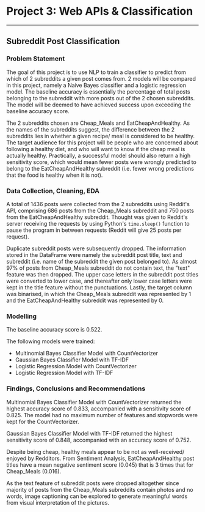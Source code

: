 # Project 3: Web APIs & Classification
---

## Subreddit Post Classification

### Problem Statement

The goal of this project is to use NLP to train a classifier to predict from which of 2 subreddits a given post comes from. 2 models will be compared in this project, namely a Naive Bayes classifier and a logistic regression model. The baseline accuracy is essentially the percentage of total posts belonging to the subreddit with more posts out of the 2 chosen subreddits. The model will be deemed to have achieved success upon exceeding the baseline accuracy score. 

The 2 subreddits chosen are Cheap_Meals and EatCheapAndHealthy. As the names of the subreddits suggest, the difference between the 2 subreddits lies in whether a given recipe/ meal is considered to be healthy. The target audience for this project will be people who are concerned about following a healthy diet, and who will want to know if the cheap meal is actually healthy. Practically, a successful model should also return a high sensitivity score, which would mean fewer posts were wrongly predicted to belong to the EatCheapAndHealthy subreddit (i.e. fewer wrong predictions that the food is healthy when it is not).


### Data Collection, Cleaning, EDA

A total of 1436 posts were collected from the 2 subreddits using Reddit's API, comprising 686 posts from the Cheap_Meals subreddit and 750 posts from the EatCheapAndHealthy subreddit. Thought was given to Reddit's server receiving the requests by using Python's `time.sleep()` function to pause the program in between requests (Reddit will give 25 posts per request).

Duplicate subreddit posts were subsequently dropped. The information stored in the DataFrame were namely the subreddit post title, text and subreddit (i.e. name of the subreddit the given post belonged to). As almost 97% of posts from Cheap_Meals subreddit do not contain text, the "text" feature was then dropped. The upper case letters in the subreddit post titles were converted to lower case, and thereafter only lower case letters were kept in the title feature without the punctuations. Lastly, the target column was binarised, in which the Cheap_Meals subreddit was represented by 1 and the EatCheapAndHealthy subreddit was represented by 0.


### Modelling

The baseline accuracy score is 0.522.

The following models were trained:
* Multinomial Bayes Classifier Model with CountVectorizer
* Gaussian Bayes Classifier Model with TF-IDF
* Logistic Regression Model with CountVectorizer
* Logistic Regression Model with TF-IDF


### Findings, Conclusions and Recommendations

Multinomial Bayes Classifier Model with CountVectorizer returned the highest accuracy score of 0.833, accompanied with a sensitivity score of 0.825. The model had no maximum number of features and stopwords were kept for the CountVectorizer.

Gaussian Bayes Classifier Model with TF-IDF returned the highest sensitivity score of 0.848, accompanied with an accuracy score of 0.752.

Despite being cheap, healthy meals appear to be not as well-received/ enjoyed by Redditors. From Sentiment Analysis, EatCheapAndHealthy post titles have a mean negative sentiment score (0.045) that is 3 times that for Cheap_Meals (0.016).

As the text feature of subreddit posts were dropped altogether since majority of posts from the Cheap_Meals subreddits contain photos and no words, image captioning can be explored to generate meaningful words from visual interpretation of the pictures.
